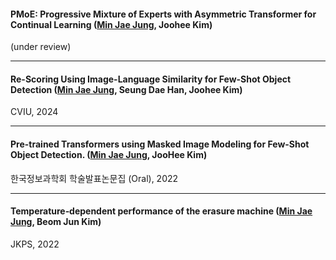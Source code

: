 
#### PMoE: Progressive Mixture of Experts with Asymmetric Transformer for Continual Learning  (<U>Min Jae Jung</U>, Joohee Kim)

(under review)

---
#### Re-Scoring Using Image-Language Similarity for Few-Shot Object Detection  (<U>Min Jae Jung</U>, Seung Dae Han, Joohee Kim)

CVIU, 2024

---
#### Pre-trained Transformers using Masked Image Modeling for Few-Shot Object Detection. (<U>Min Jae Jung</U>, JooHee Kim)

한국정보과학회 학술발표논문집 (Oral), 2022

---
#### Temperature‑dependent performance of the erasure machine (<U>Min Jae Jung</U>, Beom Jun Kim)

JKPS, 2022